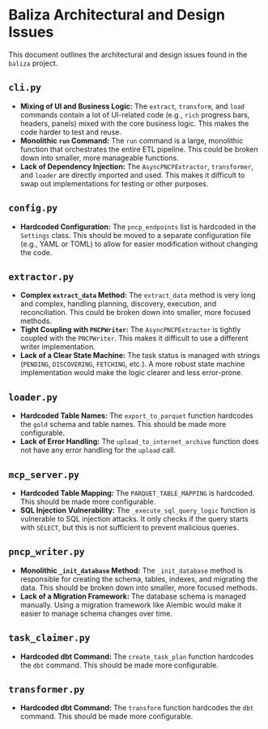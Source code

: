 # Baliza Architectural and Design Issues

This document outlines the architectural and design issues found in the `baliza` project.

## `cli.py`

*   **Mixing of UI and Business Logic:** The `extract`, `transform`, and `load` commands contain a lot of UI-related code (e.g., `rich` progress bars, headers, panels) mixed with the core business logic. This makes the code harder to test and reuse.
*   **Monolithic `run` Command:** The `run` command is a large, monolithic function that orchestrates the entire ETL pipeline. This could be broken down into smaller, more manageable functions.
*   **Lack of Dependency Injection:** The `AsyncPNCPExtractor`, `transformer`, and `loader` are directly imported and used. This makes it difficult to swap out implementations for testing or other purposes.

## `config.py`

*   **Hardcoded Configuration:** The `pncp_endpoints` list is hardcoded in the `Settings` class. This should be moved to a separate configuration file (e.g., YAML or TOML) to allow for easier modification without changing the code.

## `extractor.py`

*   **Complex `extract_data` Method:** The `extract_data` method is very long and complex, handling planning, discovery, execution, and reconciliation. This could be broken down into smaller, more focused methods.
*   **Tight Coupling with `PNCPWriter`:** The `AsyncPNCPExtractor` is tightly coupled with the `PNCPWriter`. This makes it difficult to use a different writer implementation.
*   **Lack of a Clear State Machine:** The task status is managed with strings (`PENDING`, `DISCOVERING`, `FETCHING`, etc.). A more robust state machine implementation would make the logic clearer and less error-prone.

## `loader.py`

*   **Hardcoded Table Names:** The `export_to_parquet` function hardcodes the `gold` schema and table names. This should be made more configurable.
*   **Lack of Error Handling:** The `upload_to_internet_archive` function does not have any error handling for the `upload` call.

## `mcp_server.py`

*   **Hardcoded Table Mapping:** The `PARQUET_TABLE_MAPPING` is hardcoded. This should be made more configurable.
*   **SQL Injection Vulnerability:** The `_execute_sql_query_logic` function is vulnerable to SQL injection attacks. It only checks if the query starts with `SELECT`, but this is not sufficient to prevent malicious queries.

## `pncp_writer.py`

*   **Monolithic `_init_database` Method:** The `_init_database` method is responsible for creating the schema, tables, indexes, and migrating the data. This should be broken down into smaller, more focused methods.
*   **Lack of a Migration Framework:** The database schema is managed manually. Using a migration framework like Alembic would make it easier to manage schema changes over time.

## `task_claimer.py`

*   **Hardcoded dbt Command:** The `create_task_plan` function hardcodes the `dbt` command. This should be made more configurable.

## `transformer.py`

*   **Hardcoded dbt Command:** The `transform` function hardcodes the `dbt` command. This should be made more configurable.
